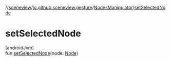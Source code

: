 //[sceneview](../../../index.md)/[io.github.sceneview.gesture](../index.md)/[NodesManipulator](index.md)/[setSelectedNode](set-selected-node.md)

# setSelectedNode

[androidJvm]\
fun [setSelectedNode](set-selected-node.md)(node: [Node](../../io.github.sceneview.nodes/-node/index.md))
